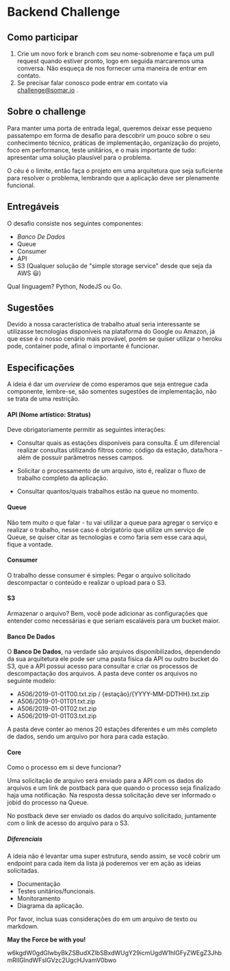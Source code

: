 # Backend Challenge

## Como participar
1. Crie um novo fork e branch com seu nome-sobrenome e faça um pull request quando estiver pronto, logo em seguida
marcaremos uma conversa. Não esqueça de nos fornecer uma maneira de entrar em contato.
2. Se precisar falar conosco pode entrar em contato via challenge@somar.io .

## Sobre o challenge
Para manter uma porta de entrada legal, queremos deixar esse pequeno passatempo em forma de desafio para descobrir um
pouco sobre o seu conhecimento técnico, práticas de implementação, organização do projeto, foco em performance, teste
unitários, e o mais importante de tudo: apresentar uma solução plausível para o problema.

O céu é o limite, então faça o projeto em uma arquitetura que seja suficiente para resolver o problema, lembrando que a
aplicação deve ser plenamente funcional.

## Entregáveis
O desafio consiste nos seguintes componentes:
* _Banco De Dados_
* Queue
* Consumer
* API
* S3 (Qualquer solução de "simple storage service" desde que seja da AWS :smiley:)

Qual linguagem? Python, NodeJS ou Go.

## Sugestões
Devido a nossa característica de trabalho atual seria interessante se utilizasse tecnologias disponíveis na plataforma
do Google ou Amazon, já que esse é o nosso cenário mais provável, porém se quiser utilizar o heroku pode, container
pode, afinal o importante é funcionar.


## Especificações
A ideia é dar um _overview_ de como esperamos que seja entregue cada componente, lembre-se, são somentes sugestões de
implementação, não se trata de uma restrição.


#### API (Nome artístico: Stratus)
Deve obrigatoriamente permitir as seguintes interações:
* Consultar quais as estações disponíveis para consulta. É um diferencial realizar consultas utilizando
filtros como: código da estação, data/hora - além de possuir parâmetros nesses campos.

* Solicitar o processamento de um arquivo, isto é, realizar o fluxo de trabalho completo da aplicação.

* Consultar quantos/quais trabalhos estão na queue no momento.

#### Queue
Não tem muito o que falar - tu vai utilizar a queue para agregar o serviço e realizar o trabalho, nesse caso é
obrigatório que utilize um serviço de Queue, se quiser citar as tecnologias e como faria sem esse cara aqui, fique a
vontade.

#### Consumer
O trabalho desse consumer é simples: Pegar o arquivo solicitado descompactar o conteúdo e realizar o upload para o S3.

#### S3
Armazenar o arquivo? Bem, você pode adicionar as configurações que entender como necessárias e que seriam escaláveis para
 um bucket maior.

#### Banco De Dados
O **Banco De Dados**, na verdade são arquivos disponibilizados, dependendo da sua arquitetura ele pode ser uma pasta
física da API ou outro bucket do S3, que a API possui acesso para consultar e criar os processos de descompactação dos
arquivos.
   A pasta deve conter os arquivos no seguinte modelo:
 
   * A506/2019-01-01T00.txt.zip / {estação}/{YYYY-MM-DDTHH}.txt.zip
   * A506/2019-01-01T01.txt.zip
   * A506/2019-01-01T02.txt.zip
   * A506/2019-01-01T03.txt.zip
 
  A pasta deve conter ao menos 20 estações diferentes e um mês completo de dados, sendo um arquivo por hora para cada
  estação.

#### Core
Como o processo em si deve funcionar?

Uma solicitação de arquivo será enviado para a API com os dados do arquivos e um link de postback para que quando o
processo seja finalizado haja uma notificação. Na resposta dessa solicitação deve ser informado o jobid do processo na
Queue.

No postback deve ser enviado os dados do arquivo solicitado, juntamente com o link de acesso do arquivo para o S3.


##### Diferenciais
A ideia não é levantar uma super estrutura, sendo assim, se você cobrir um endpoint para cada item da lista já poderemos
 ver em ação as ideias solicitadas.
* Documentação
* Testes unitários/funcionais.
* Monitoramento
* Diagrama da aplicação.


Por favor, inclua suas considerações do em um arquivo de texto ou markdown.

**May the Force be with you!**

w6kgdW0gdGlwbyBkZSBudXZlbSBxdWUgY29icmUgdW1hIGFyZWEgZ3JhbmRlIGlndWFsIGVzc2UgcHJvamV0bwo